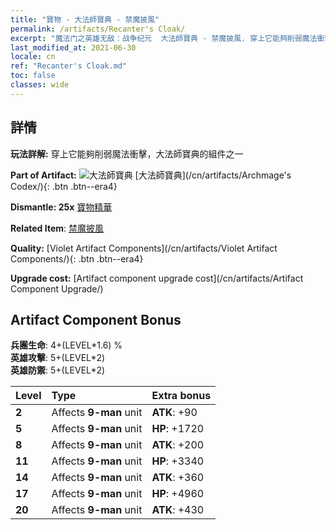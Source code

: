 ```yaml
---
title: "寶物 - 大法師寶典 - 禁魔披風"
permalink: /artifacts/Recanter's Cloak/
excerpt: "魔法门之英雄无敌：战争纪元  大法師寶典 - 禁魔披風. 穿上它能夠削弱魔法衝擊，大法師寶典的組件之一"
last_modified_at: 2021-06-30
locale: cn
ref: "Recanter's Cloak.md"
toc: false
classes: wide
---
```




## 詳情

 **玩法詳解:** 穿上它能夠削弱魔法衝擊，大法師寶典的組件之一

 **Part of Artifact:** ![大法師寶典](/images/t/icon_artifact_34.png) [大法師寶典](/cn/artifacts/Archmage's Codex/){: .btn .btn--era4}

 **Dismantle: 25x** [寶物精華](/cn/Items/con_905/)

 **Related Item**: [禁魔披風](/cn/Items/art_137/)

 **Quality:** [Violet Artifact Components](/cn/artifacts/Violet Artifact Components/){: .btn .btn--era4}

 **Upgrade cost:** [Artifact component upgrade cost](/cn/artifacts/Artifact Component Upgrade/)

## Artifact Component Bonus

  **兵團生命**: 4+(LEVEL\*1.6) %<br/>**英雄攻擊**: 5+(LEVEL\*2)<br/>**英雄防禦**: 5+(LEVEL\*2)

  |  Level  | Type |    Extra bonus  | 
  |:--------|:-----|:----------------| 
  | **2** | Affects **9-man** unit | **ATK**: +90 | 
  | **5** | Affects **9-man** unit | **HP**: +1720 | 
  | **8** | Affects **9-man** unit | **ATK**: +200 | 
  | **11** | Affects **9-man** unit | **HP**: +3340 | 
  | **14** | Affects **9-man** unit | **ATK**: +360 | 
  | **17** | Affects **9-man** unit | **HP**: +4960 | 
  | **20** | Affects **9-man** unit | **ATK**: +430 | 
